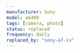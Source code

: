 ```yaml
---
manufacturer: Sony
model: ⍺6400
tags: [camera, photo]
status: replaced
frequency: daily
replaced_by: "sony-a7-iv"
---
```


